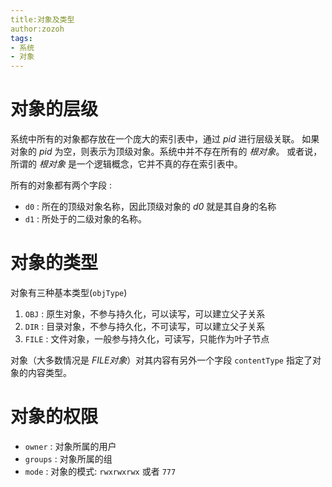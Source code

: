 ```yaml
---
title:对象及类型
author:zozoh
tags:
- 系统
- 对象
---
```


# 对象的层级

系统中所有的对象都存放在一个庞大的索引表中，通过 *pid* 进行层级关联。
如果对象的 *pid* 为空，则表示为顶级对象。系统中并不存在所有的 *根对象*。
或者说，所谓的 *根对象* 是一个逻辑概念，它并不真的存在索引表中。

所有的对象都有两个字段 :

 * `d0` : 所在的顶级对象名称，因此顶级对象的 *d0* 就是其自身的名称
 * `d1` : 所处于的二级对象的名称。

# 对象的类型

对象有三种基本类型(`objType`)

 1. `OBJ`  : 原生对象，不参与持久化，可以读写，可以建立父子关系
 2. `DIR`  : 目录对象，不参与持久化，不可读写，可以建立父子关系
 3. `FILE` : 文件对象，一般参与持久化，可读写，只能作为叶子节点

对象（大多数情况是 *FILE对象*）对其内容有另外一个字段 `contentType` 指定了对象的内容类型。

# 对象的权限

 * `owner`  : 对象所属的用户
 * `groups` : 对象所属的组
 * `mode`   : 对象的模式: `rwxrwxrwx` 或者 `777`
